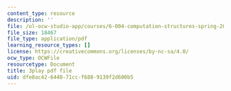 ```yaml
---
content_type: resource
description: ''
file: /ol-ocw-studio-app/courses/6-004-computation-structures-spring-2017/dfe8ac42644871ccf6889139f2d600b5_ckZo366TWGk.pdf
file_size: 18467
file_type: application/pdf
learning_resource_types: []
license: https://creativecommons.org/licenses/by-nc-sa/4.0/
ocw_type: OCWFile
resourcetype: Document
title: 3play pdf file
uid: dfe8ac42-6448-71cc-f688-9139f2d600b5
---
```

